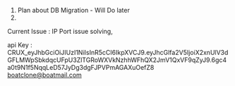 1. Plan about DB Migration - Will Do later
2. 

Current Issue :
IP Port issue solving, 



api Key :
CRUX_eyJhbGciOiJIUzI1NiIsInR5cCI6IkpXVCJ9.eyJhcGlfa2V5IjoiX2xnUlV3dGFLMWpSbkdqcUFpU3ZlTGRoWXVkNzhhWFhQX2JmV1QxVF9qZyJ9.6gc4a0t9N1f5NqqLeD57JyDg3dgFJPVPmAGAXuOefZ8
boatclone@boatmail.com